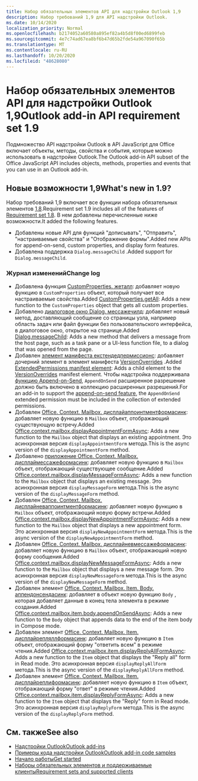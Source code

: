 ```yaml
---
title: Набор обязательных элементов API для надстройки Outlook 1,9
description: Набор требований 1,9 для API надстройки Outlook.
ms.date: 10/14/2020
localization_priority: Normal
ms.openlocfilehash: b2174052a60580a895ef82a4b5d8f00ed6899feb
ms.sourcegitcommit: 4e7c74ad67ea8bf6b47d65b2fde54a967090f65b
ms.translationtype: MT
ms.contentlocale: ru-RU
ms.lasthandoff: 10/20/2020
ms.locfileid: "48628080"
---
```

# <a name="outlook-add-in-api-requirement-set-19"></a><span data-ttu-id="161dd-103">Набор обязательных элементов API для надстройки Outlook 1,9</span><span class="sxs-lookup"><span data-stu-id="161dd-103">Outlook add-in API requirement set 1.9</span></span>

<span data-ttu-id="161dd-104">Подмножество API надстройки Outlook в API JavaScript для Office включает объекты, методы, свойства и события, которые можно использовать в надстройке Outlook.</span><span class="sxs-lookup"><span data-stu-id="161dd-104">The Outlook add-in API subset of the Office JavaScript API includes objects, methods, properties and events that you can use in an Outlook add-in.</span></span>

## <a name="whats-new-in-19"></a><span data-ttu-id="161dd-105">Новые возможности 1,9</span><span class="sxs-lookup"><span data-stu-id="161dd-105">What's new in 1.9?</span></span>

<span data-ttu-id="161dd-106">Набор требований 1,9 включает все функции набора обязательных элементов [1,8](../requirement-set-1.8/outlook-requirement-set-1.8.md).</span><span class="sxs-lookup"><span data-stu-id="161dd-106">Requirement set 1.9 includes all of the features of [Requirement set 1.8](../requirement-set-1.8/outlook-requirement-set-1.8.md).</span></span> <span data-ttu-id="161dd-107">В нем добавлены перечисленные ниже возможности.</span><span class="sxs-lookup"><span data-stu-id="161dd-107">It added the following features.</span></span>

- <span data-ttu-id="161dd-108">Добавлены новые API для функций "дописывать", "Отправить", "настраиваемые свойства" и "Отображение формы".</span><span class="sxs-lookup"><span data-stu-id="161dd-108">Added new APIs for append-on-send, custom properties, and display form features.</span></span>
- <span data-ttu-id="161dd-109">Добавлена поддержка `Dialog.messageChild` .</span><span class="sxs-lookup"><span data-stu-id="161dd-109">Added support for `Dialog.messageChild`.</span></span>

### <a name="change-log"></a><span data-ttu-id="161dd-110">Журнал изменений</span><span class="sxs-lookup"><span data-stu-id="161dd-110">Change log</span></span>

- <span data-ttu-id="161dd-111">Добавлена функция [CustomProperties. жеталл](/javascript/api/outlook/office.customproperties?view=outlook-js-1.9&preserve-view=true#getall--): добавляет новую функцию в `CustomProperties` объект, который получает все настраиваемые свойства.</span><span class="sxs-lookup"><span data-stu-id="161dd-111">Added [CustomProperties.getAll](/javascript/api/outlook/office.customproperties?view=outlook-js-1.9&preserve-view=true#getall--): Adds a new function to the `CustomProperties` object that gets all custom properties.</span></span>
- <span data-ttu-id="161dd-112">Добавлено [диалоговое окно Dialog. мессажечилд](../../../develop/dialog-api-in-office-add-ins.md#pass-information-to-the-dialog-box): добавляет новый метод, доставляющий сообщение со страницы узла, например область задач или файл функции без пользовательского интерфейса, в диалоговое окно, открытое на странице.</span><span class="sxs-lookup"><span data-stu-id="161dd-112">Added [Dialog.messageChild](../../../develop/dialog-api-in-office-add-ins.md#pass-information-to-the-dialog-box): Adds a new method that delivers a message from the host page, such as a task pane or a UI-less function file, to a dialog that was opened from the page.</span></span>
- <span data-ttu-id="161dd-113">Добавлен [элемент манифеста екстендедпермиссионс](../../manifest/extendedpermissions.md): добавляет дочерний элемент в элемент манифеста [VersionOverrides](../../manifest/versionoverrides.md) .</span><span class="sxs-lookup"><span data-stu-id="161dd-113">Added [ExtendedPermissions manifest element](../../manifest/extendedpermissions.md): Adds a child element to the [VersionOverrides](../../manifest/versionoverrides.md) manifest element.</span></span> <span data-ttu-id="161dd-114">Чтобы надстройка поддерживала [функцию Append-on-Send](../../../outlook/append-on-send.md), `AppendOnSend` расширенное разрешение должно быть включено в коллекцию расширенных разрешений.</span><span class="sxs-lookup"><span data-stu-id="161dd-114">For an add-in to support the [append-on-send feature](../../../outlook/append-on-send.md), the `AppendOnSend` extended permission must be included in the collection of extended permissions.</span></span>
- <span data-ttu-id="161dd-115">Добавлен [Office. Context. Mailbox. дисплайаппоинтментформасинк](/javascript/api/outlook/office.mailbox?view=outlook-js-1.9&preserve-view=true#displayappointmentformasync-itemid--options--callback-): добавляет новую функцию в `Mailbox` объект, отображающий существующую встречу.</span><span class="sxs-lookup"><span data-stu-id="161dd-115">Added [Office.context.mailbox.displayAppointmentFormAsync](/javascript/api/outlook/office.mailbox?view=outlook-js-1.9&preserve-view=true#displayappointmentformasync-itemid--options--callback-): Adds a new function to the `Mailbox` object that displays an existing appointment.</span></span> <span data-ttu-id="161dd-116">Это асинхронная версия `displayAppointmentForm` метода.</span><span class="sxs-lookup"><span data-stu-id="161dd-116">This is the async version of the `displayAppointmentForm` method.</span></span>
- <span data-ttu-id="161dd-117">Добавлено [приложение Office. Context. Mailbox. дисплаймессажеформасинк](/javascript/api/outlook/office.mailbox?view=outlook-js-1.9&preserve-view=true#displaymessageformasync-itemid--options--callback-): добавляет новую функцию в `Mailbox` объект, отображающий существующее сообщение.</span><span class="sxs-lookup"><span data-stu-id="161dd-117">Added [Office.context.mailbox.displayMessageFormAsync](/javascript/api/outlook/office.mailbox?view=outlook-js-1.9&preserve-view=true#displaymessageformasync-itemid--options--callback-): Adds a new function to the `Mailbox` object that displays an existing message.</span></span> <span data-ttu-id="161dd-118">Это асинхронная версия `displayMessageForm` метода.</span><span class="sxs-lookup"><span data-stu-id="161dd-118">This is the async version of the `displayMessageForm` method.</span></span>
- <span data-ttu-id="161dd-119">Добавлен [Office. Context. Mailbox. дисплайневаппоинтментформасинк](/javascript/api/outlook/office.mailbox?view=outlook-js-1.9&preserve-view=true#displaynewappointmentformasync-parameters--options--callback-): добавляет новую функцию в `Mailbox` объект, отображающий новую форму встречи.</span><span class="sxs-lookup"><span data-stu-id="161dd-119">Added [Office.context.mailbox.displayNewAppointmentFormAsync](/javascript/api/outlook/office.mailbox?view=outlook-js-1.9&preserve-view=true#displaynewappointmentformasync-parameters--options--callback-): Adds a new function to the `Mailbox` object that displays a new appointment form.</span></span> <span data-ttu-id="161dd-120">Это асинхронная версия `displayNewAppointmentForm` метода.</span><span class="sxs-lookup"><span data-stu-id="161dd-120">This is the async version of the `displayNewAppointmentForm` method.</span></span>
- <span data-ttu-id="161dd-121">Добавлен [Office. Context. Mailbox. дисплайневмессажеформасинк](/javascript/api/outlook/office.mailbox?view=outlook-js-1.9&preserve-view=true#displaynewmessageformasync-parameters--options--callback-): добавляет новую функцию в `Mailbox` объект, отображающий новую форму сообщения.</span><span class="sxs-lookup"><span data-stu-id="161dd-121">Added [Office.context.mailbox.displayNewMessageFormAsync](/javascript/api/outlook/office.mailbox?view=outlook-js-1.9&preserve-view=true#displaynewmessageformasync-parameters--options--callback-): Adds a new function to the `Mailbox` object that displays a new message form.</span></span> <span data-ttu-id="161dd-122">Это асинхронная версия `displayNewMessageForm` метода.</span><span class="sxs-lookup"><span data-stu-id="161dd-122">This is the async version of the `displayNewMessageForm` method.</span></span>
- <span data-ttu-id="161dd-123">Добавлен элемент [Office. Context. Mailbox. Item. Body. аппендонсендасинк](/javascript/api/outlook/office.body?view=outlook-js-1.9&preserve-view=true#appendonsendasync-data--options--callback-): добавляет в объект новую функцию `Body` , которая добавляет данные в конец тела элемента в режиме создания.</span><span class="sxs-lookup"><span data-stu-id="161dd-123">Added [Office.context.mailbox.item.body.appendOnSendAsync](/javascript/api/outlook/office.body?view=outlook-js-1.9&preserve-view=true#appendonsendasync-data--options--callback-): Adds a new function to the `Body` object that appends data to the end of the item body in Compose mode.</span></span>
- <span data-ttu-id="161dd-124">Добавлен элемент [Office. Context. Mailbox. Item. дисплайрепляллформасинк](office.context.mailbox.item.md#methods): добавляет новую функцию в `Item` объект, отображающий форму "ответить всем" в режиме чтения.</span><span class="sxs-lookup"><span data-stu-id="161dd-124">Added [Office.context.mailbox.item.displayReplyAllFormAsync](office.context.mailbox.item.md#methods): Adds a new function to the `Item` object that displays the "Reply all" form in Read mode.</span></span> <span data-ttu-id="161dd-125">Это асинхронная версия `displayReplyAllForm` метода.</span><span class="sxs-lookup"><span data-stu-id="161dd-125">This is the async version of the `displayReplyAllForm` method.</span></span>
- <span data-ttu-id="161dd-126">Добавлен элемент [Office. Context. Mailbox. Item. дисплайреплиформасинк](office.context.mailbox.item.md#methods): добавляет новую функцию в `Item` объект, отображающий форму "ответ" в режиме чтения.</span><span class="sxs-lookup"><span data-stu-id="161dd-126">Added [Office.context.mailbox.item.displayReplyFormAsync](office.context.mailbox.item.md#methods): Adds a new function to the `Item` object that displays the "Reply" form in Read mode.</span></span> <span data-ttu-id="161dd-127">Это асинхронная версия `displayReplyForm` метода.</span><span class="sxs-lookup"><span data-stu-id="161dd-127">This is the async version of the `displayReplyForm` method.</span></span>

## <a name="see-also"></a><span data-ttu-id="161dd-128">См. также</span><span class="sxs-lookup"><span data-stu-id="161dd-128">See also</span></span>

- [<span data-ttu-id="161dd-129">Надстройки Outlook</span><span class="sxs-lookup"><span data-stu-id="161dd-129">Outlook add-ins</span></span>](../../../outlook/outlook-add-ins-overview.md)
- [<span data-ttu-id="161dd-130">Примеры кода надстройки Outlook</span><span class="sxs-lookup"><span data-stu-id="161dd-130">Outlook add-in code samples</span></span>](https://developer.microsoft.com/outlook/gallery/?filterBy=Outlook,Samples,Add-ins)
- [<span data-ttu-id="161dd-131">Начало работы</span><span class="sxs-lookup"><span data-stu-id="161dd-131">Get started</span></span>](../../../quickstarts/outlook-quickstart.md)
- [<span data-ttu-id="161dd-132">Наборы обязательных элементов и поддерживаемые клиенты</span><span class="sxs-lookup"><span data-stu-id="161dd-132">Requirement sets and supported clients</span></span>](../../requirement-sets/outlook-api-requirement-sets.md)
